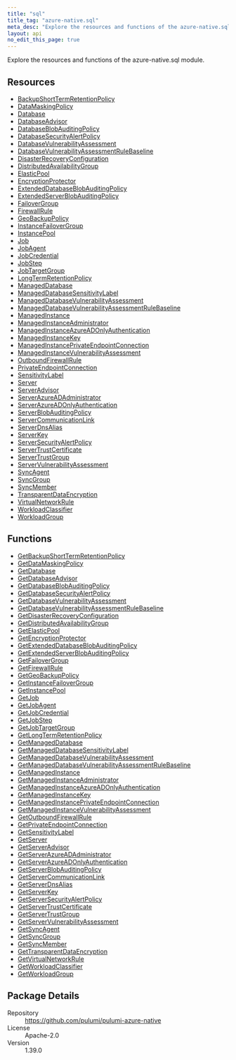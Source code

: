 ```yaml
---
title: "sql"
title_tag: "azure-native.sql"
meta_desc: "Explore the resources and functions of the azure-native.sql module."
layout: api
no_edit_this_page: true
---
```


<!-- WARNING: this file was generated by Pulumi Docs Generator. -->
<!-- Do not edit by hand unless you're certain you know what you are doing! -->

Explore the resources and functions of the azure-native.sql module.

<h2 id="resources">Resources</h2>
<ul class="api">
    <li><a href="backupshorttermretentionpolicy" title="BackupShortTermRetentionPolicy"><span class="api-symbol api-symbol--resource"></span>BackupShortTermRetentionPolicy</a></li>
    <li><a href="datamaskingpolicy" title="DataMaskingPolicy"><span class="api-symbol api-symbol--resource"></span>DataMaskingPolicy</a></li>
    <li><a href="database" title="Database"><span class="api-symbol api-symbol--resource"></span>Database</a></li>
    <li><a href="databaseadvisor" title="DatabaseAdvisor"><span class="api-symbol api-symbol--resource"></span>DatabaseAdvisor</a></li>
    <li><a href="databaseblobauditingpolicy" title="DatabaseBlobAuditingPolicy"><span class="api-symbol api-symbol--resource"></span>DatabaseBlobAuditingPolicy</a></li>
    <li><a href="databasesecurityalertpolicy" title="DatabaseSecurityAlertPolicy"><span class="api-symbol api-symbol--resource"></span>DatabaseSecurityAlertPolicy</a></li>
    <li><a href="databasevulnerabilityassessment" title="DatabaseVulnerabilityAssessment"><span class="api-symbol api-symbol--resource"></span>DatabaseVulnerabilityAssessment</a></li>
    <li><a href="databasevulnerabilityassessmentrulebaseline" title="DatabaseVulnerabilityAssessmentRuleBaseline"><span class="api-symbol api-symbol--resource"></span>DatabaseVulnerabilityAssessmentRuleBaseline</a></li>
    <li><a href="disasterrecoveryconfiguration" title="DisasterRecoveryConfiguration"><span class="api-symbol api-symbol--resource"></span>DisasterRecoveryConfiguration</a></li>
    <li><a href="distributedavailabilitygroup" title="DistributedAvailabilityGroup"><span class="api-symbol api-symbol--resource"></span>DistributedAvailabilityGroup</a></li>
    <li><a href="elasticpool" title="ElasticPool"><span class="api-symbol api-symbol--resource"></span>ElasticPool</a></li>
    <li><a href="encryptionprotector" title="EncryptionProtector"><span class="api-symbol api-symbol--resource"></span>EncryptionProtector</a></li>
    <li><a href="extendeddatabaseblobauditingpolicy" title="ExtendedDatabaseBlobAuditingPolicy"><span class="api-symbol api-symbol--resource"></span>ExtendedDatabaseBlobAuditingPolicy</a></li>
    <li><a href="extendedserverblobauditingpolicy" title="ExtendedServerBlobAuditingPolicy"><span class="api-symbol api-symbol--resource"></span>ExtendedServerBlobAuditingPolicy</a></li>
    <li><a href="failovergroup" title="FailoverGroup"><span class="api-symbol api-symbol--resource"></span>FailoverGroup</a></li>
    <li><a href="firewallrule" title="FirewallRule"><span class="api-symbol api-symbol--resource"></span>FirewallRule</a></li>
    <li><a href="geobackuppolicy" title="GeoBackupPolicy"><span class="api-symbol api-symbol--resource"></span>GeoBackupPolicy</a></li>
    <li><a href="instancefailovergroup" title="InstanceFailoverGroup"><span class="api-symbol api-symbol--resource"></span>InstanceFailoverGroup</a></li>
    <li><a href="instancepool" title="InstancePool"><span class="api-symbol api-symbol--resource"></span>InstancePool</a></li>
    <li><a href="job" title="Job"><span class="api-symbol api-symbol--resource"></span>Job</a></li>
    <li><a href="jobagent" title="JobAgent"><span class="api-symbol api-symbol--resource"></span>JobAgent</a></li>
    <li><a href="jobcredential" title="JobCredential"><span class="api-symbol api-symbol--resource"></span>JobCredential</a></li>
    <li><a href="jobstep" title="JobStep"><span class="api-symbol api-symbol--resource"></span>JobStep</a></li>
    <li><a href="jobtargetgroup" title="JobTargetGroup"><span class="api-symbol api-symbol--resource"></span>JobTargetGroup</a></li>
    <li><a href="longtermretentionpolicy" title="LongTermRetentionPolicy"><span class="api-symbol api-symbol--resource"></span>LongTermRetentionPolicy</a></li>
    <li><a href="manageddatabase" title="ManagedDatabase"><span class="api-symbol api-symbol--resource"></span>ManagedDatabase</a></li>
    <li><a href="manageddatabasesensitivitylabel" title="ManagedDatabaseSensitivityLabel"><span class="api-symbol api-symbol--resource"></span>ManagedDatabaseSensitivityLabel</a></li>
    <li><a href="manageddatabasevulnerabilityassessment" title="ManagedDatabaseVulnerabilityAssessment"><span class="api-symbol api-symbol--resource"></span>ManagedDatabaseVulnerabilityAssessment</a></li>
    <li><a href="manageddatabasevulnerabilityassessmentrulebaseline" title="ManagedDatabaseVulnerabilityAssessmentRuleBaseline"><span class="api-symbol api-symbol--resource"></span>ManagedDatabaseVulnerabilityAssessmentRuleBaseline</a></li>
    <li><a href="managedinstance" title="ManagedInstance"><span class="api-symbol api-symbol--resource"></span>ManagedInstance</a></li>
    <li><a href="managedinstanceadministrator" title="ManagedInstanceAdministrator"><span class="api-symbol api-symbol--resource"></span>ManagedInstanceAdministrator</a></li>
    <li><a href="managedinstanceazureadonlyauthentication" title="ManagedInstanceAzureADOnlyAuthentication"><span class="api-symbol api-symbol--resource"></span>ManagedInstanceAzureADOnlyAuthentication</a></li>
    <li><a href="managedinstancekey" title="ManagedInstanceKey"><span class="api-symbol api-symbol--resource"></span>ManagedInstanceKey</a></li>
    <li><a href="managedinstanceprivateendpointconnection" title="ManagedInstancePrivateEndpointConnection"><span class="api-symbol api-symbol--resource"></span>ManagedInstancePrivateEndpointConnection</a></li>
    <li><a href="managedinstancevulnerabilityassessment" title="ManagedInstanceVulnerabilityAssessment"><span class="api-symbol api-symbol--resource"></span>ManagedInstanceVulnerabilityAssessment</a></li>
    <li><a href="outboundfirewallrule" title="OutboundFirewallRule"><span class="api-symbol api-symbol--resource"></span>OutboundFirewallRule</a></li>
    <li><a href="privateendpointconnection" title="PrivateEndpointConnection"><span class="api-symbol api-symbol--resource"></span>PrivateEndpointConnection</a></li>
    <li><a href="sensitivitylabel" title="SensitivityLabel"><span class="api-symbol api-symbol--resource"></span>SensitivityLabel</a></li>
    <li><a href="server" title="Server"><span class="api-symbol api-symbol--resource"></span>Server</a></li>
    <li><a href="serveradvisor" title="ServerAdvisor"><span class="api-symbol api-symbol--resource"></span>ServerAdvisor</a></li>
    <li><a href="serverazureadadministrator" title="ServerAzureADAdministrator"><span class="api-symbol api-symbol--resource"></span>ServerAzureADAdministrator</a></li>
    <li><a href="serverazureadonlyauthentication" title="ServerAzureADOnlyAuthentication"><span class="api-symbol api-symbol--resource"></span>ServerAzureADOnlyAuthentication</a></li>
    <li><a href="serverblobauditingpolicy" title="ServerBlobAuditingPolicy"><span class="api-symbol api-symbol--resource"></span>ServerBlobAuditingPolicy</a></li>
    <li><a href="servercommunicationlink" title="ServerCommunicationLink"><span class="api-symbol api-symbol--resource"></span>ServerCommunicationLink</a></li>
    <li><a href="serverdnsalias" title="ServerDnsAlias"><span class="api-symbol api-symbol--resource"></span>ServerDnsAlias</a></li>
    <li><a href="serverkey" title="ServerKey"><span class="api-symbol api-symbol--resource"></span>ServerKey</a></li>
    <li><a href="serversecurityalertpolicy" title="ServerSecurityAlertPolicy"><span class="api-symbol api-symbol--resource"></span>ServerSecurityAlertPolicy</a></li>
    <li><a href="servertrustcertificate" title="ServerTrustCertificate"><span class="api-symbol api-symbol--resource"></span>ServerTrustCertificate</a></li>
    <li><a href="servertrustgroup" title="ServerTrustGroup"><span class="api-symbol api-symbol--resource"></span>ServerTrustGroup</a></li>
    <li><a href="servervulnerabilityassessment" title="ServerVulnerabilityAssessment"><span class="api-symbol api-symbol--resource"></span>ServerVulnerabilityAssessment</a></li>
    <li><a href="syncagent" title="SyncAgent"><span class="api-symbol api-symbol--resource"></span>SyncAgent</a></li>
    <li><a href="syncgroup" title="SyncGroup"><span class="api-symbol api-symbol--resource"></span>SyncGroup</a></li>
    <li><a href="syncmember" title="SyncMember"><span class="api-symbol api-symbol--resource"></span>SyncMember</a></li>
    <li><a href="transparentdataencryption" title="TransparentDataEncryption"><span class="api-symbol api-symbol--resource"></span>TransparentDataEncryption</a></li>
    <li><a href="virtualnetworkrule" title="VirtualNetworkRule"><span class="api-symbol api-symbol--resource"></span>VirtualNetworkRule</a></li>
    <li><a href="workloadclassifier" title="WorkloadClassifier"><span class="api-symbol api-symbol--resource"></span>WorkloadClassifier</a></li>
    <li><a href="workloadgroup" title="WorkloadGroup"><span class="api-symbol api-symbol--resource"></span>WorkloadGroup</a></li>
</ul>

<h2 id="functions">Functions</h2>
<ul class="api">
    <li><a href="getbackupshorttermretentionpolicy" title="GetBackupShortTermRetentionPolicy"><span class="api-symbol api-symbol--function"></span>GetBackupShortTermRetentionPolicy</a></li>
    <li><a href="getdatamaskingpolicy" title="GetDataMaskingPolicy"><span class="api-symbol api-symbol--function"></span>GetDataMaskingPolicy</a></li>
    <li><a href="getdatabase" title="GetDatabase"><span class="api-symbol api-symbol--function"></span>GetDatabase</a></li>
    <li><a href="getdatabaseadvisor" title="GetDatabaseAdvisor"><span class="api-symbol api-symbol--function"></span>GetDatabaseAdvisor</a></li>
    <li><a href="getdatabaseblobauditingpolicy" title="GetDatabaseBlobAuditingPolicy"><span class="api-symbol api-symbol--function"></span>GetDatabaseBlobAuditingPolicy</a></li>
    <li><a href="getdatabasesecurityalertpolicy" title="GetDatabaseSecurityAlertPolicy"><span class="api-symbol api-symbol--function"></span>GetDatabaseSecurityAlertPolicy</a></li>
    <li><a href="getdatabasevulnerabilityassessment" title="GetDatabaseVulnerabilityAssessment"><span class="api-symbol api-symbol--function"></span>GetDatabaseVulnerabilityAssessment</a></li>
    <li><a href="getdatabasevulnerabilityassessmentrulebaseline" title="GetDatabaseVulnerabilityAssessmentRuleBaseline"><span class="api-symbol api-symbol--function"></span>GetDatabaseVulnerabilityAssessmentRuleBaseline</a></li>
    <li><a href="getdisasterrecoveryconfiguration" title="GetDisasterRecoveryConfiguration"><span class="api-symbol api-symbol--function"></span>GetDisasterRecoveryConfiguration</a></li>
    <li><a href="getdistributedavailabilitygroup" title="GetDistributedAvailabilityGroup"><span class="api-symbol api-symbol--function"></span>GetDistributedAvailabilityGroup</a></li>
    <li><a href="getelasticpool" title="GetElasticPool"><span class="api-symbol api-symbol--function"></span>GetElasticPool</a></li>
    <li><a href="getencryptionprotector" title="GetEncryptionProtector"><span class="api-symbol api-symbol--function"></span>GetEncryptionProtector</a></li>
    <li><a href="getextendeddatabaseblobauditingpolicy" title="GetExtendedDatabaseBlobAuditingPolicy"><span class="api-symbol api-symbol--function"></span>GetExtendedDatabaseBlobAuditingPolicy</a></li>
    <li><a href="getextendedserverblobauditingpolicy" title="GetExtendedServerBlobAuditingPolicy"><span class="api-symbol api-symbol--function"></span>GetExtendedServerBlobAuditingPolicy</a></li>
    <li><a href="getfailovergroup" title="GetFailoverGroup"><span class="api-symbol api-symbol--function"></span>GetFailoverGroup</a></li>
    <li><a href="getfirewallrule" title="GetFirewallRule"><span class="api-symbol api-symbol--function"></span>GetFirewallRule</a></li>
    <li><a href="getgeobackuppolicy" title="GetGeoBackupPolicy"><span class="api-symbol api-symbol--function"></span>GetGeoBackupPolicy</a></li>
    <li><a href="getinstancefailovergroup" title="GetInstanceFailoverGroup"><span class="api-symbol api-symbol--function"></span>GetInstanceFailoverGroup</a></li>
    <li><a href="getinstancepool" title="GetInstancePool"><span class="api-symbol api-symbol--function"></span>GetInstancePool</a></li>
    <li><a href="getjob" title="GetJob"><span class="api-symbol api-symbol--function"></span>GetJob</a></li>
    <li><a href="getjobagent" title="GetJobAgent"><span class="api-symbol api-symbol--function"></span>GetJobAgent</a></li>
    <li><a href="getjobcredential" title="GetJobCredential"><span class="api-symbol api-symbol--function"></span>GetJobCredential</a></li>
    <li><a href="getjobstep" title="GetJobStep"><span class="api-symbol api-symbol--function"></span>GetJobStep</a></li>
    <li><a href="getjobtargetgroup" title="GetJobTargetGroup"><span class="api-symbol api-symbol--function"></span>GetJobTargetGroup</a></li>
    <li><a href="getlongtermretentionpolicy" title="GetLongTermRetentionPolicy"><span class="api-symbol api-symbol--function"></span>GetLongTermRetentionPolicy</a></li>
    <li><a href="getmanageddatabase" title="GetManagedDatabase"><span class="api-symbol api-symbol--function"></span>GetManagedDatabase</a></li>
    <li><a href="getmanageddatabasesensitivitylabel" title="GetManagedDatabaseSensitivityLabel"><span class="api-symbol api-symbol--function"></span>GetManagedDatabaseSensitivityLabel</a></li>
    <li><a href="getmanageddatabasevulnerabilityassessment" title="GetManagedDatabaseVulnerabilityAssessment"><span class="api-symbol api-symbol--function"></span>GetManagedDatabaseVulnerabilityAssessment</a></li>
    <li><a href="getmanageddatabasevulnerabilityassessmentrulebaseline" title="GetManagedDatabaseVulnerabilityAssessmentRuleBaseline"><span class="api-symbol api-symbol--function"></span>GetManagedDatabaseVulnerabilityAssessmentRuleBaseline</a></li>
    <li><a href="getmanagedinstance" title="GetManagedInstance"><span class="api-symbol api-symbol--function"></span>GetManagedInstance</a></li>
    <li><a href="getmanagedinstanceadministrator" title="GetManagedInstanceAdministrator"><span class="api-symbol api-symbol--function"></span>GetManagedInstanceAdministrator</a></li>
    <li><a href="getmanagedinstanceazureadonlyauthentication" title="GetManagedInstanceAzureADOnlyAuthentication"><span class="api-symbol api-symbol--function"></span>GetManagedInstanceAzureADOnlyAuthentication</a></li>
    <li><a href="getmanagedinstancekey" title="GetManagedInstanceKey"><span class="api-symbol api-symbol--function"></span>GetManagedInstanceKey</a></li>
    <li><a href="getmanagedinstanceprivateendpointconnection" title="GetManagedInstancePrivateEndpointConnection"><span class="api-symbol api-symbol--function"></span>GetManagedInstancePrivateEndpointConnection</a></li>
    <li><a href="getmanagedinstancevulnerabilityassessment" title="GetManagedInstanceVulnerabilityAssessment"><span class="api-symbol api-symbol--function"></span>GetManagedInstanceVulnerabilityAssessment</a></li>
    <li><a href="getoutboundfirewallrule" title="GetOutboundFirewallRule"><span class="api-symbol api-symbol--function"></span>GetOutboundFirewallRule</a></li>
    <li><a href="getprivateendpointconnection" title="GetPrivateEndpointConnection"><span class="api-symbol api-symbol--function"></span>GetPrivateEndpointConnection</a></li>
    <li><a href="getsensitivitylabel" title="GetSensitivityLabel"><span class="api-symbol api-symbol--function"></span>GetSensitivityLabel</a></li>
    <li><a href="getserver" title="GetServer"><span class="api-symbol api-symbol--function"></span>GetServer</a></li>
    <li><a href="getserveradvisor" title="GetServerAdvisor"><span class="api-symbol api-symbol--function"></span>GetServerAdvisor</a></li>
    <li><a href="getserverazureadadministrator" title="GetServerAzureADAdministrator"><span class="api-symbol api-symbol--function"></span>GetServerAzureADAdministrator</a></li>
    <li><a href="getserverazureadonlyauthentication" title="GetServerAzureADOnlyAuthentication"><span class="api-symbol api-symbol--function"></span>GetServerAzureADOnlyAuthentication</a></li>
    <li><a href="getserverblobauditingpolicy" title="GetServerBlobAuditingPolicy"><span class="api-symbol api-symbol--function"></span>GetServerBlobAuditingPolicy</a></li>
    <li><a href="getservercommunicationlink" title="GetServerCommunicationLink"><span class="api-symbol api-symbol--function"></span>GetServerCommunicationLink</a></li>
    <li><a href="getserverdnsalias" title="GetServerDnsAlias"><span class="api-symbol api-symbol--function"></span>GetServerDnsAlias</a></li>
    <li><a href="getserverkey" title="GetServerKey"><span class="api-symbol api-symbol--function"></span>GetServerKey</a></li>
    <li><a href="getserversecurityalertpolicy" title="GetServerSecurityAlertPolicy"><span class="api-symbol api-symbol--function"></span>GetServerSecurityAlertPolicy</a></li>
    <li><a href="getservertrustcertificate" title="GetServerTrustCertificate"><span class="api-symbol api-symbol--function"></span>GetServerTrustCertificate</a></li>
    <li><a href="getservertrustgroup" title="GetServerTrustGroup"><span class="api-symbol api-symbol--function"></span>GetServerTrustGroup</a></li>
    <li><a href="getservervulnerabilityassessment" title="GetServerVulnerabilityAssessment"><span class="api-symbol api-symbol--function"></span>GetServerVulnerabilityAssessment</a></li>
    <li><a href="getsyncagent" title="GetSyncAgent"><span class="api-symbol api-symbol--function"></span>GetSyncAgent</a></li>
    <li><a href="getsyncgroup" title="GetSyncGroup"><span class="api-symbol api-symbol--function"></span>GetSyncGroup</a></li>
    <li><a href="getsyncmember" title="GetSyncMember"><span class="api-symbol api-symbol--function"></span>GetSyncMember</a></li>
    <li><a href="gettransparentdataencryption" title="GetTransparentDataEncryption"><span class="api-symbol api-symbol--function"></span>GetTransparentDataEncryption</a></li>
    <li><a href="getvirtualnetworkrule" title="GetVirtualNetworkRule"><span class="api-symbol api-symbol--function"></span>GetVirtualNetworkRule</a></li>
    <li><a href="getworkloadclassifier" title="GetWorkloadClassifier"><span class="api-symbol api-symbol--function"></span>GetWorkloadClassifier</a></li>
    <li><a href="getworkloadgroup" title="GetWorkloadGroup"><span class="api-symbol api-symbol--function"></span>GetWorkloadGroup</a></li>
</ul>

<h2 id="package-details">Package Details</h2>
<dl class="package-details">
	<dt>Repository</dt>
	<dd><a href="https://github.com/pulumi/pulumi-azure-native">https://github.com/pulumi/pulumi-azure-native</a></dd>
	<dt>License</dt>
	<dd>Apache-2.0</dd>
	<dt>Version</dt>
	<dd>1.39.0</dd>
</dl>

